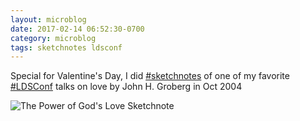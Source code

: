 ```yaml
---
layout: microblog
date: 2017-02-14 06:52:30-0700
category: microblog
tags: sketchnotes ldsconf
---
```

Special for Valentine's Day, I did [#sketchnotes](/tags/sketchnotes) of one of my favorite [#LDSConf](/tags/ldsconf) talks on love by John H. Groberg in Oct 2004

![The Power of God's Love Sketchnote](/images/microblog/201702140652.jpg)
